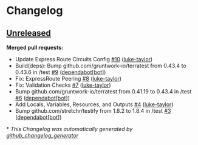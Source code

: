# Changelog

## [Unreleased](https://github.com/luke-taylor/terraform-azurerm-alz-vgw/tree/HEAD)

**Merged pull requests:**

- Update Express Route Circuits Config [\#10](https://github.com/luke-taylor/terraform-azurerm-alz-vgw/pull/10) ([luke-taylor](https://github.com/luke-taylor))
- Build\(deps\): Bump github.com/gruntwork-io/terratest from 0.43.4 to 0.43.6 in /test [\#9](https://github.com/luke-taylor/terraform-azurerm-alz-vgw/pull/9) ([dependabot[bot]](https://github.com/apps/dependabot))
- Fix: ExpressRoute Peering [\#8](https://github.com/luke-taylor/terraform-azurerm-alz-vgw/pull/8) ([luke-taylor](https://github.com/luke-taylor))
- Fix: Validation Checks [\#7](https://github.com/luke-taylor/terraform-azurerm-alz-vgw/pull/7) ([luke-taylor](https://github.com/luke-taylor))
- Bump github.com/gruntwork-io/terratest from 0.41.19 to 0.43.4 in /test [\#6](https://github.com/luke-taylor/terraform-azurerm-alz-vgw/pull/6) ([dependabot[bot]](https://github.com/apps/dependabot))
- Add Locals, Variables, Resources, and Outputs [\#4](https://github.com/luke-taylor/terraform-azurerm-alz-vgw/pull/4) ([luke-taylor](https://github.com/luke-taylor))
- Bump github.com/stretchr/testify from 1.8.2 to 1.8.4 in /test [\#3](https://github.com/luke-taylor/terraform-azurerm-alz-vgw/pull/3) ([dependabot[bot]](https://github.com/apps/dependabot))



\* *This Changelog was automatically generated by [github_changelog_generator](https://github.com/github-changelog-generator/github-changelog-generator)*
